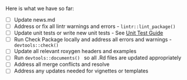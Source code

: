 
Here is what we have so far:

- [ ] Update news.md
- [ ] Address or fix all lintr warnings and errors - `lintr::lint_package()`
- [ ] Update unit tests or write new unit tests - See [Unit Test Guide](https://roche-gsk.github.io/admiral/articles/unit_test_guidance.html)
- [ ] Run Check Package locally and address all errors and warnings - ` devtools::check()`
- [ ] Update all relevant roxygen headers and examples 
- [ ] Run `devtools::documents() ` so all .Rd files are updated appropriately
- [ ] Address all merge conflicts and resolve
- [ ] Address any updates needed for vignettes or templates
